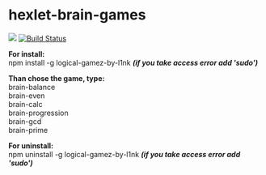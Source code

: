 # hexlet-brain-games
<a href="https://codeclimate.com/github/codeclimate/codeclimate/maintainability"><img src="https://api.codeclimate.com/v1/badges/a99a88d28ad37a79dbf6/maintainability" /></a>
[![Build Status](https://travis-ci.org/Fr0st1e/project-lvl1-s232.svg?branch=master)](https://travis-ci.org/Fr0st1e/project-lvl1-s232)

**For install:**   
    npm install -g logical-gamez-by-l1nk ***(if you take access error add 'sudo')***    

**Than chose the game, type:**  
    brain-balance  
    brain-even  
    brain-calc  
    brain-progression  
    brain-gcd  
    brain-prime  

**For uninstall:**  
    npm uninstall -g logical-gamez-by-l1nk ***(if you take access error add 'sudo')***    
